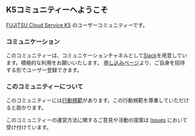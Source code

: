 ## K5コミュニティーへようこそ

[FUJITSU Cloud Service K5](http://jp.fujitsu.com/solutions/cloud/k5/) のユーザーコミュニティーです。

### コミュニケーション

このコミュニティーは、コミュニケーションチャネルとして[Slack](https://k5-community.slack.com)を用意しています。積極的な利用をお願いいたします。
[申し込みページ](https://k5-community.jp-east-1.cf-app.net)より、ご自身を招待する形でユーザー登録できます。

### このコミュニティーについて

このコミュニティーには[行動規範](https://k5-community.github.io/ja/code-of-conduct)があります。この行動規範を尊重していただけると助かります。

このコミュニティーの運営方法に関するご意見や活動の提案は [Issues](https://github.com/k5-community/ja/issues) において受け付けています。

